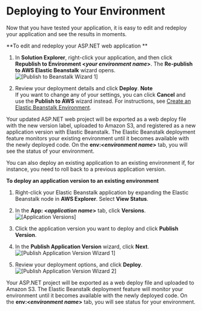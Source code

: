 # Deploying to Your Environment<a name="create_deploy_NET.sdlc.create.edit"></a>

Now that you have tested your application, it is easy to edit and redeploy your application and see the results in moments\. 

 **To edit and redeploy your ASP\.NET web application ** 

1.  In **Solution Explorer**, right\-click your application, and then click **Republish to Environment <*your environment name*>**\. The **Re\-publish to AWS Elastic Beanstalk** wizard opens\.  
![\[Publish to Beanstalk Wizard 1\]](http://docs.aws.amazon.com/elasticbeanstalk/latest/dg/images/aeb-vs-republish-beanstalk-sameenv.png)

1.  Review your deployment details and click **Deploy**\. 
**Note**  
If you want to change any of your settings, you can click **Cancel** and use the **Publish to AWS** wizard instead\. For instructions, see [Create an Elastic Beanstalk Environment](dotnet-toolkit.md#create_deploy_NET.sdlc.deploy)\.

   Your updated ASP\.NET web project will be exported as a web deploy file with the new version label, uploaded to Amazon S3, and registered as a new application version with Elastic Beanstalk\. The Elastic Beanstalk deployment feature monitors your existing environment until it becomes available with the newly deployed code\. On the **env:<*environment name*>** tab, you will see the status of your environment\. 

You can also deploy an existing application to an existing environment if, for instance, you need to roll back to a previous application version\. 

**To deploy an application version to an existing environment**

1. Right\-click your Elastic Beanstalk application by expanding the Elastic Beanstalk node in **AWS Explorer**\. Select **View Status**\. 

1. In the **App: <*application name*>** tab, click **Versions**\.   
![\[Application Versions\]](http://docs.aws.amazon.com/elasticbeanstalk/latest/dg/images/aeb-vs-publish-app-version.png)

1. Click the application version you want to deploy and click **Publish Version**\.

1.  In the **Publish Application Version** wizard, click **Next**\.  
![\[Publish Application Version Wizard 1\]](http://docs.aws.amazon.com/elasticbeanstalk/latest/dg/images/aeb-vs-republish-beanstalk2a.png)

1.  Review your deployment options, and click **Deploy**\.   
![\[Publish Application Version Wizard 2\]](http://docs.aws.amazon.com/elasticbeanstalk/latest/dg/images/aeb-vs-publish-app-version-wizard3.png)

   Your ASP\.NET project will be exported as a web deploy file and uploaded to Amazon S3\. The Elastic Beanstalk deployment feature will monitor your environment until it becomes available with the newly deployed code\. On the **env:<*environment name*>** tab, you will see status for your environment\. 